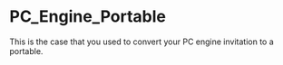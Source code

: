 # PC_Engine_Portable

This is the case that you used to convert your PC engine invitation to a portable.

